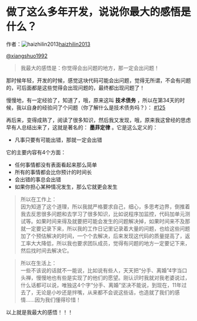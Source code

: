 # 做了这么多年开发，说说你最大的感悟是什么？

作者：![haizhilin2013](https://avatars.githubusercontent.com/u/5070345?s=80&u=0afdf96590e264ed41f28d6b2f4e55452b6187eb&v=4)[haizhilin2013](https://github/haizhilin2013)

[@xiangshuo1992](https://github.com/xiangshuo1992)

> 我最大的感悟是：你觉得会出问题的地方，那一定会出问题！

那时候年轻，开发的时候，感觉这块代码可能会出问题，觉得无所谓，不会有问题的，可后面都是这些觉得会出现问题的，最终都出现问题了！

慢慢地，有一定经验了，知道了，哦，原来这叫 **技术债务** ，所以在第34天的时候，我以自身的经验问了个问题（你了解什么是技术债务吗？）： [#125](https://github.com/haizlin/fe-interview/issues/125)

再后来，变得成熟了，阅读了很多知识，然后我又发现，哦，原来我这曾经的思虑早有人总结出来了，这就是著名的： **墨菲定律** 。它是这么定义的：

  * 凡事只要有可能出错，那就一定会出错



它的主要内容有4个方面：

  * 任何事情都没有表面看起来那么简单
  * 所有的事情都会比你预计的时间长
  * 会出错的事总会出错
  * 如果你担心某种情况发生，那么它就更会发生



> 所以在工作上：  
>  因为知道了这个道理，所以我就严格要求自己，细心，多思考边界，倒推着我去反思很多问题和去学习了很多知识，比如说程序加监控，代码加单元测试等。如果时间来得及就要把可能会发生的问题解决掉，如果时间来不及那就一定要记录下来，所以我的工作日记里记录着大量的问题，也给这些问题加了个预估解决的时间，一个个去解决，后来发现这代码的质量提高了，返工率大大降低，所以我也要求团队成员，觉得有问题的地方一定要记下来，然后找时间去解决它。

> 所以在生活上：  
>  一些不该说的话就不一能说，比如说有些人，天天把“分手、离婚”4字当口头禅，慢慢地也有些是实现了的他们的愿望。刚认识时我就对我老婆说过，什么话都可以说，唯独这4个字“分手、离婚”坚决不能说，到现在，11年过去了，无论是小吵还是拌嘴，从来都不会说这些话，也造就了我们的感情……因为我们懂得珍惜！

以上就是我最大的感悟！！！
